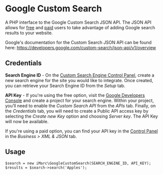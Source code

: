 Google Custom Search 
==================

A PHP interface to the Google Custom Search JSON API. The JSON API allows for [free](https://cse.google.com/cse) and [paid](https://www.google.com/work/search/products/gss.html) users to take advantage of adding Google search results to your website.

Google's documentation for the Custom Search JSON API can be found here:
https://developers.google.com/custom-search/json-api/v1/overview

Credentials
-----

**Search Engine ID** - On the [Custom Search Engine Control Panel](http://www.google.com/cse/manage/all), create a new search engine for the site you would like to integrate. Once created, you can retrieve your Search Engine ID from the *Setup* tab.

**API Key** - If you're using the free option, visit the [Google Developers Console](https://console.developers.google.com) and create a project for your search engine. Within your project, you’ll need to enable the *Custom Search API* from the *APIs* tab. Finally, on the *Credentials* tab, you will need to create a Public API access key by selecting the *Create new Key* option and choosing *Server key*. The API Key will now be available.

If you're using a paid option, you can find your API key in the [Control Panel](http://www.google.com/cse/manage/all) in the *Business > XML & JSON* tab.

Usage
-----

```(php)
$search = new iMarc\GoogleCustomSearch(SEARCH_ENGINE_ID, API_KEY);
$results = $search->search('Apples');
```